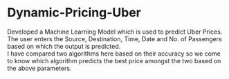 # Dynamic-Pricing-Uber
Developed a Machine Learning Model which is used to predict Uber Prices. <br/>
The user enters the Source, Destination, Time, Date and No. of Passengers based on which the output is predicted. <br/>
I have compared two algorithms here based on their accuracy so we come to know which algorithm predicts the best price amongst the two based on the above parameters.
